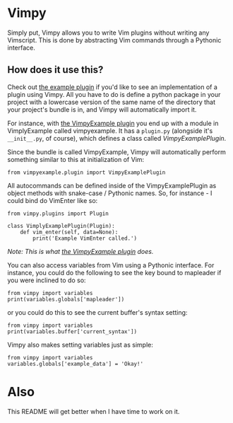 Vimpy
=====

Simply put, Vimpy allows you to write Vim plugins without writing any
Vimscript. This is done by abstracting Vim commands through a Pythonic
interface.

How does it use this?
------------------

Check out [the example plugin][ExamplePlugin] if
you'd like to see an implementation of a plugin using Vimpy. All you have to
do is define a python package in your project with a lowercase version of
the same name of the directory that your project's bundle is in, and Vimpy
will automatically import it.

For instance, with [the VimpyExample plugin][ExamplePlugin] you end up with a
module in VimplyExample called vimpyexample. It has a `plugin.py` (alongside
it's `__init__.py`, of course), which defines a class called
*VimpyExamplePlugin*.

Since the bundle is called VimpyExample, Vimpy will automatically perform
something similar to this at initialization of Vim:

    from vimpyexample.plugin import VimpyExamplePlugin

All autocommands can be defined inside of the VimpyExamplePlugin as object
methods with snake-case / Pythonic names. So, for instance - I could bind do
VimEnter like so:

    from vimpy.plugins import Plugin

    class VimplyExamplePlugin(Plugin):
        def vim_enter(self, data=None):
            print('Example VimEnter called.')

*Note: This is what [the VimpyExample plugin][ExamplePlugin] does.*

You can also access variables from Vim using a Pythonic interface. For
instance, you could do the following to see the key bound to mapleader
if you were inclined to do so:

    from vimpy import variables
    print(variables.globals['mapleader'])

or you could do this to see the current buffer's syntax setting:

    from vimpy import variables
    print(variables.buffer['current_syntax'])

Vimpy also makes setting variables just as simple:

    from vimpy import variables
    variables.globals['example_data'] = 'Okay!'

Also
====

This README will get better when I have time to work on it.

[ExamplePlugin]: https://github.com/LimpidTech/VimpyExample

